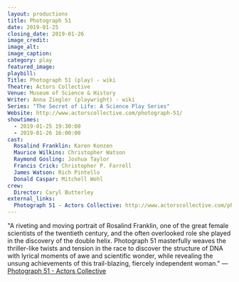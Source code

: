 ```yaml
---
layout: productions
title: Photograph 51
date: 2019-01-25
closing_date: 2019-01-26
image_credit: 
image_alt:
image_caption:
category: play
featured_image: 
playbill: 
Title: Photograph 51 (play) - wiki
Theatre: Actors Collective
Venue: Museum of Science & History
Writer: Anna Ziegler (playwright) - wiki
Series: "The Secret of Life: A Science Play Series"
Website: http://www.actorscollective.com/photograph-51/
showtimes: 
  - 2019-01-25 19:30:00
  - 2019-01-26 16:00:00
cast:
  Rosalind Franklin: Karen Konzen
  Maurice Wilkins: Christopher Watson
  Raymond Gosling: Joshua Taylor
  Francis Crick: Christopher P. Farrell
  James Watson: Rich Pintello
  Donald Caspar: Mitchell Wohl
crew:
  Director: Caryl Butterley
external_links:
  Photograph 51 - Actors Collective: http://www.actorscollective.com/photograph-51/
---
```

"A riveting and moving portrait of Rosalind Franklin, one of the great female scientists of the twentieth century, and the often overlooked role she played in the discovery of the double helix. Photograph 51 masterfully weaves the thriller-like twists and tension in the race to discover the structure of DNA with lyrical moments of awe and scientific wonder, while revealing the unsung achievements of this trail-blazing, fiercely independent woman." — [Photograph 51 - Actors Collective](http://www.actorscollective.com/photograph-51/)

